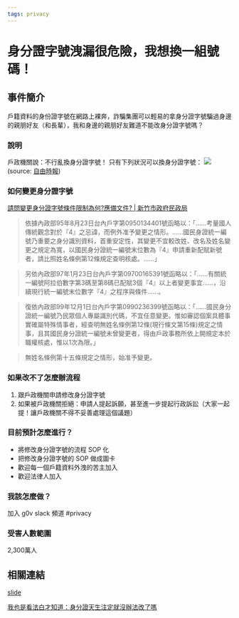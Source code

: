 ```yaml
---
tags: privacy
---
```



# 身分證字號洩漏很危險，我想換一組號碼！

## 事件簡介

戶籍資料的身份證字號在網路上裸奔，詐騙集團可以輕易的拿身分證字號騙過身邊的親朋好友（和長輩），我和身邊的親朋好友難道不能改身分證字號嗎？

### 說明

戶政機關說：不行亂換身分證字號！
只有下列狀況可以換身分證字號：
![](https://s3-ap-northeast-1.amazonaws.com/g0v-hackmd-images/uploads/upload_7f587d06a4cbcc1fd6c0ded4be4845d9.png)
(source: [自由時報](https://https://news.ltn.com.tw/news/society/paper/1102380))

### 如何變更身分證字號

[請問變更身分證字號條件限制為何?應備文件? | 新竹市政府民政局](https://www.hccg.gov.tw/ch/home.jsp?id=10009&parentpath=&mcustomize=qanda_view.jsp&toolsflag=Y&dataserno=201508140001&t=QandA&mserno=201601300194)

> 依據內政部95年8月23日台內戶字第0950134401號函略以：「……考量國人傳統觀念對於『4』之忌諱，而例外准予變更之情形。……國民身證統一編號乃重要之身分識別資料，首重安定性，其變更不宜較改姓、改名及姓名變更之規定為寬，以國民身分證統一編號末位數為『4』申請重新配賦新號者，請比照姓名條例第12條規定查明核處。……」

>另依內政部97年1月23日台內戶字第09700165391號函略以：「……有關統一編號阿拉伯數字第3碼至第8碼已配賦3個『4』以上者變更事宜……，沿續現行統一編號末位數字『4』之程序與條件……。 

>復依內政部99年12月1日台內戶字第0990236399號函略以：「……國民身分證統一編號乃民眾個人專屬識別代碼，不宜任意變更。惟如審認個案具體事實確屬特殊情事者，經查明無姓名條例第12條(現行條文第15條)規定之情事，且其國民身分證統一編號未曾變更者，得由戶政事務所依上開規定本於職權核處，惟以1次為限。」　

>無姓名條例第十五條規定之情形，始准予變更。 　

### 如果改不了怎麼辦流程
1. 跟戶政機關申請修改身分證字號
2. 如果被戶政機關拒絕：申請人提起訴願，甚至進一步提起行政訴訟（大家一起提！讓戶政機關不得不妥善處理這個議題）

### 目前預計怎麼進行？
* 將修改身分證字號的流程 SOP 化
* 把修改身分證字號的 SOP 做成圖卡
* 歡迎每一個戶籍資料外洩的苦主加入
* 歡迎法律人加入

### 我該怎麼做？

加入 g0v slack 頻道 #privacy

### 受害人數範圍
2,300萬人


## 相關連結
[slide](https://docs.google.com/presentation/d/1Xs3WzdoZgB0QuYHpD4JtmMR5rqt-VC1Dy9Zoc68LDqc)

[我也是看法白才知道：身分證天生注定就沒辦法改了嗎](https://www.facebook.com/plainlaw.me/posts/2860113484264340/)
